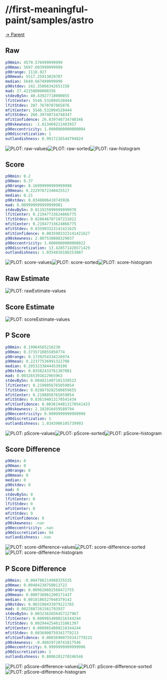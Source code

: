 
# //first-meaningful-paint/samples/astro

[→ Parent](../..)


## Raw


```yaml
p90min: 4579.576999999999
p90max: 5697.603999999999
p90range: 1118.027
p90mean: 5517.25913829787
median: 5649.667499999999
p90stdev: 242.35866342651158
mad: 27.42150000000356
stdevBySn: 40.43927710000055
lfitCenter: 5546.532094520444
lfitStdev: 207.7670707865876
mfitCenter: 5546.532094520444
mfitStdev: 260.39740734748347
mfitConfidence: 26.039740734748346
p90skewness: -1.813469211403957
p90eccentricity: 1.0000000000000004
p90discretization: 1
outlandishness: 0.9917216544794824

```

![PLOT: raw-values](./raw/values.svg)![PLOT: raw-sorted](./raw/sorted.svg)![PLOT: raw-histogram](./raw/histogram.svg)
## Score


```yaml
p90min: 0.2
p90max: 0.37
p90range: 0.16999999999999998
p90mean: 0.22297872340425517
median: 0.21
p90stdev: 0.0348806410745926
mad: 0.009999999999999981
stdevBySn: 0.011925999999999978
lfitCenter: 0.21947733624866775
lfitStdev: 0.028646707187231012
mfitCenter: 0.21947733624866775
mfitStdev: 0.035903323141421625
mfitConfidence: 0.0035903323141421627
p90skewness: 2.087538808329037
p90eccentricity: 1.0000000000000022
p90discretization: 13.428571428571429
outlandishness: 1.0354810188253887

```

![PLOT: score-values](./score/values.svg)![PLOT: score-sorted](./score/sorted.svg)![PLOT: score-histogram](./score/histogram.svg)
## Raw Estimate

![PLOT: rawEstimate-values](./rawEstimate/values.svg)
## Score Estimate

![PLOT: scoreEstimate-values](./scoreEstimate/values.svg)
## P Score


```yaml
p90min: 0.19964565216238
p90max: 0.3735710855850774
p90range: 0.1739254334226974
p90mean: 0.22377536991322708
median: 0.20532338444539106
p90stdev: 0.03502433761307001
mad: 0.003265391622965963
stdevBySn: 0.004821407101320522
lfitCenter: 0.2198056765059054
lfitStdev: 0.028879282580859655
mfitCenter: 0.2198056765059054
mfitStdev: 0.036194813170541434
mfitConfidence: 0.0036194813170541433
p90skewness: 2.182016459580794
p90eccentricity: 0.9999999999999999
p90discretization: 1
outlandishness: 1.0343906105739993

```

![PLOT: pScore-values](./pScore/values.svg)![PLOT: pScore-sorted](./pScore/sorted.svg)![PLOT: pScore-histogram](./pScore/histogram.svg)
## Score Difference


```yaml
p90min: 0
p90max: 0
p90range: 0
p90mean: 0
median: 0
p90stdev: 0
mad: 0
stdevBySn: 0
lfitCenter: 0
lfitStdev: 0
mfitCenter: 0
mfitStdev: 0
mfitConfidence: 0
p90skewness: .nan
p90eccentricity: .nan
p90discretization: 94
outlandishness: .nan

```

![PLOT: score-difference-values](./score-difference/values.svg)![PLOT: score-difference-sorted](./score-difference/sorted.svg)![PLOT: score-difference-histogram](./score-difference/histogram.svg)
## P Score Difference


```yaml
p90min: -0.004786214988335535
p90max: 0.00484238758013722
p90range: 0.009628602568472755
p90mean: 0.000736061200171437
median: 0.0018186527048379142
p90stdev: 0.003198433979121765
mad: 0.0022887261561793937
stdevBySn: 0.0032362656457227967
lfitCenter: 0.0009654080216344244
lfitStdev: 0.0029442546131081397
mfitCenter: 0.0009654080216344244
mfitStdev: 0.0036900759341779213
mfitConfidence: 0.00036900759341779215
p90skewness: -0.48029728741817546
p90eccentricity: 0.9999999999999996
p90discretization: 1
outlandishness: 0.8806201270246546

```

![PLOT: pScore-difference-values](./pScore-difference/values.svg)![PLOT: pScore-difference-sorted](./pScore-difference/sorted.svg)![PLOT: pScore-difference-histogram](./pScore-difference/histogram.svg)